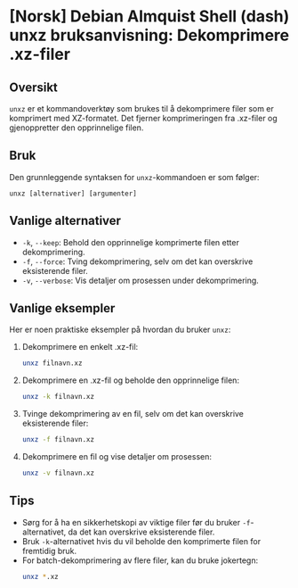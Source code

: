 # [Norsk] Debian Almquist Shell (dash) unxz bruksanvisning: Dekomprimere .xz-filer

## Oversikt
`unxz` er et kommandoverktøy som brukes til å dekomprimere filer som er komprimert med XZ-formatet. Det fjerner komprimeringen fra .xz-filer og gjenoppretter den opprinnelige filen.

## Bruk
Den grunnleggende syntaksen for `unxz`-kommandoen er som følger:

```
unxz [alternativer] [argumenter]
```

## Vanlige alternativer
- `-k`, `--keep`: Behold den opprinnelige komprimerte filen etter dekomprimering.
- `-f`, `--force`: Tving dekomprimering, selv om det kan overskrive eksisterende filer.
- `-v`, `--verbose`: Vis detaljer om prosessen under dekomprimering.

## Vanlige eksempler
Her er noen praktiske eksempler på hvordan du bruker `unxz`:

1. Dekomprimere en enkelt .xz-fil:
   ```bash
   unxz filnavn.xz
   ```

2. Dekomprimere en .xz-fil og beholde den opprinnelige filen:
   ```bash
   unxz -k filnavn.xz
   ```

3. Tvinge dekomprimering av en fil, selv om det kan overskrive eksisterende filer:
   ```bash
   unxz -f filnavn.xz
   ```

4. Dekomprimere en fil og vise detaljer om prosessen:
   ```bash
   unxz -v filnavn.xz
   ```

## Tips
- Sørg for å ha en sikkerhetskopi av viktige filer før du bruker `-f`-alternativet, da det kan overskrive eksisterende filer.
- Bruk `-k`-alternativet hvis du vil beholde den komprimerte filen for fremtidig bruk.
- For batch-dekomprimering av flere filer, kan du bruke jokertegn:
  ```bash
  unxz *.xz
  ```